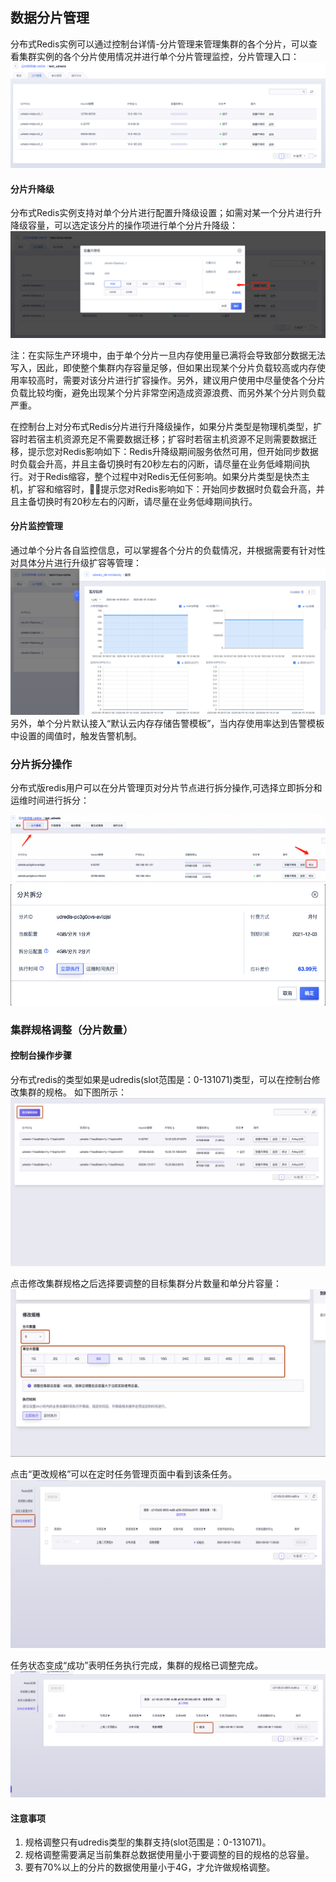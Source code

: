 ## 数据分片管理

分布式Redis实例可以通过控制台详情-分片管理来管理集群的各个分片，可以查看集群实例的各个分片使用情况并进行单个分片管理监控，分片管理入口：
![image](/images/udredis202006001.png)

#### 分片升降级

分布式Redis实例支持对单个分片进行配置升降级设置；如需对某一个分片进行升降级容量，可以选定该分片的操作项进行单个分片升降级：
![image](/images/udredis202006002.png)

注：在实际生产环境中，由于单个分片一旦内存使用量已满将会导致部分数据无法写入，因此，即使整个集群内存容量足够，但如果出现某个分片负载较高或内存使用率较高时，需要对该分片进行扩容操作。另外，建议用户使用中尽量使各个分片负载比较均衡，避免出现某个分片非常空闲造成资源浪费、而另外某个分片则负载严重。

在控制台上对分布式Redis分片进行升降级操作，如果分片类型是物理机类型，扩容时若宿主机资源充足不需要数据迁移；扩容时若宿主机资源不足则需要数据迁移，提示您对Redis影响如下：Redis升降级期间服务依然可用，但开始同步数据时负载会升高，并且主备切换时有20秒左右的闪断，请尽量在业务低峰期间执行。对于Redis缩容，整个过程中对Redis无任何影响。如果分片类型是快杰主机，扩容和缩容时，提示您对Redis影响如下：开始同步数据时负载会升高，并且主备切换时有20秒左右的闪断，请尽量在业务低峰期间执行。

#### 分片监控管理
通过单个分片各自监控信息，可以掌握各个分片的负载情况，并根据需要有针对性对具体分片进行升级扩容等管理：
![image](/images/udredis202006003.png)
另外，单个分片默认接入“默认云内存存储告警模板”，当内存使用率达到告警模板中设置的阈值时，触发告警机制。
### 分片拆分操作

分布式版redis用户可以在分片管理页对分片节点进行拆分操作,可选择立即拆分和运维时间进行拆分：

![image](/images/udredis20211125001.png)
![image](/images/udredis20211125002.png)

### 集群规格调整（分片数量）

#### 控制台操作步骤
分布式redis的类型如果是udredis(slot范围是：0-131071)类型，可以在控制台修改集群的规格。
如下图所示：
![image](/images/cluster_upgrade_1.png)

点击修改集群规格之后选择要调整的目标集群分片数量和单分片容量：
![image](/images/cluster_upgrade_2.png)

点击“更改规格”可以在定时任务管理页面中看到该条任务。
![image](/images/cluster_upgrade_3.png)

任务状态变成“成功”表明任务执行完成，集群的规格已调整完成。
![image](/images/cluster_upgrade_4.png)

#### 注意事项
1. 规格调整只有udredis类型的集群支持(slot范围是：0-131071)。
2. 规格调整需要满足当前集群总数据使用量小于要调整的目的规格的总容量。
3. 要有70%以上的分片的数据使用量小于4G，才允许做规格调整。